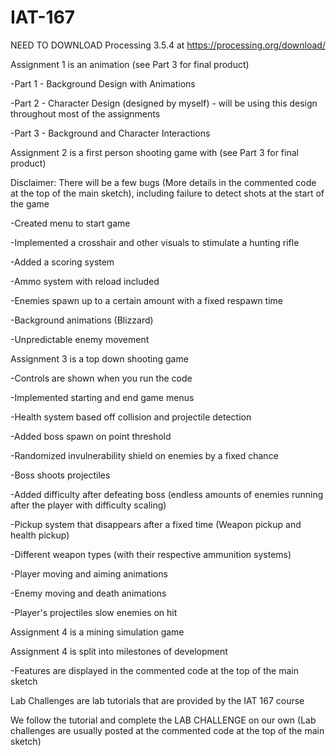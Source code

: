 # IAT-167
NEED TO DOWNLOAD Processing 3.5.4 at https://processing.org/download/

Assignment 1 is an animation (see Part 3 for final product)

-Part 1 - Background Design with Animations

-Part 2 - Character Design (designed by myself) - will be using this design throughout most of the assignments

-Part 3 - Background and Character Interactions



Assignment 2 is a first person shooting game with (see Part 3 for final product)

Disclaimer: There will be a few bugs (More details in the commented code at the top of the main sketch), including failure to detect shots at the start of the game

-Created menu to start game

-Implemented a crosshair and other visuals to stimulate a hunting rifle

-Added a scoring system

-Ammo system with reload included

-Enemies spawn up to a certain amount with a fixed respawn time

-Background animations (Blizzard)

-Unpredictable enemy movement



Assignment 3 is a top down shooting game 

-Controls are shown when you run the code

-Implemented starting and end game menus

-Health system based off collision and projectile detection

-Added boss spawn on point threshold

-Randomized invulnerability shield on enemies by a fixed chance

-Boss shoots projectiles

-Added difficulty after defeating boss (endless amounts of enemies running after the player with difficulty scaling)

-Pickup system that disappears after a fixed time (Weapon pickup and health pickup)

-Different weapon types (with their respective ammunition systems)

-Player moving and aiming animations

-Enemy moving and death animations

-Player's projectiles slow enemies on hit



Assignment 4 is a mining simulation game

Assignment 4 is split into milestones of development

-Features are displayed in the commented code at the top of the main sketch



Lab Challenges are lab tutorials that are provided by the IAT 167 course

We follow the tutorial and complete the LAB CHALLENGE on our own (Lab challenges are usually posted at the commented code at the top of the main sketch)
